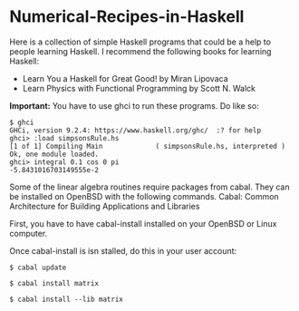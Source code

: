 # Numerical-Recipes-in-Haskell
Here is a collection of simple Haskell programs that could be a help to people learning Haskell. I recommend the following books for learning Haskell:

* Learn You a Haskell for Great Good! by  Miran Lipovaca
* Learn Physics with Functional Programming by  Scott N. Walck

**Important:** You have to use ghci to run these programs. Do like so:
```
$ ghci                         
GHCi, version 9.2.4: https://www.haskell.org/ghc/  :? for help
ghci> :load simpsonsRule.hs
[1 of 1] Compiling Main             ( simpsonsRule.hs, interpreted )
Ok, one module loaded.
ghci> integral 0.1 cos 0 pi
-5.8431016703149555e-2
```
Some of the linear algebra routines require packages from
cabal. They can be installed on OpenBSD with the following commands.
Cabal: Common Architecture for Building Applications and Libraries

First, you have to have cabal-install installed on your OpenBSD
or Linux computer. 

Once cabal-install is isn stalled, do this in your user account:
```
$ cabal update

$ cabal install matrix

$ cabal install --lib matrix
```









